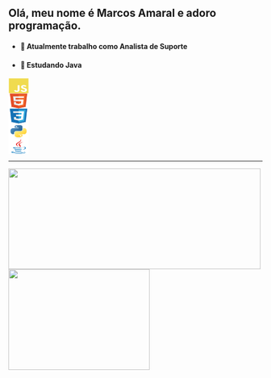 <h2>Olá, meu nome é Marcos Amaral e adoro programação.</h2>

- <h4>🔭 Atualmente trabalho como <b>Analista de Suporte</b></h4>
- <h4>🌱 Estudando <b>Java</b></h4>

<div style="display: grid">
  <img align="center" alt="Js" height="30" width="40" src="https://raw.githubusercontent.com/devicons/devicon/master/icons/javascript/javascript-plain.svg">
  <img align="center" alt="HTML" height="30" width="40" src="https://raw.githubusercontent.com/devicons/devicon/master/icons/html5/html5-original.svg">
  <img align="center" alt="CSS" height="30" width="40" src="https://raw.githubusercontent.com/devicons/devicon/master/icons/css3/css3-original.svg">
  <img align="center" alt="Python" height="30" width="40" src="https://raw.githubusercontent.com/devicons/devicon/master/icons/python/python-original.svg">
  <img align="center" alt="Java" height="30" width="40" src="https://raw.githubusercontent.com/devicons/devicon/master/icons/java/java-original.svg">

  <hr>

  <img height=200 width=500 align="center" src="https://github-readme-stats.vercel.app/api?username=marcospsamaral&show_icons=true&theme=github_dark&custom_title=Status+GitHub+Marcos&locale=pt-br">

  <img height=200 width=280 align="center" src="https://github-readme-stats.vercel.app/api/top-langs/?username=marcospsamaral&hide_progress=false&&show_icons=true&theme=github_dark&locale=pt-br">
</div>
